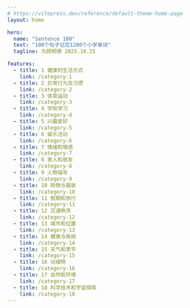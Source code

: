 ```yaml
---
# https://vitepress.dev/reference/default-theme-home-page
layout: home

hero:
  name: "Sentence 100"
  text: "100个句子记完1200个小学单词"
  tagline: 为顾明德 2025.10.25

features:
  - title: 1 健康的生活方式
    link: /category-1
  - title: 2 日常行为及习惯
    link: /category-2
  - title: 3 体育运动
    link: /category-3
  - title: 4 学校学习
    link: /category-4
  - title: 5 兴趣爱好
    link: /category-5
  - title: 6 娱乐活动
    link: /category-6
  - title: 7 情绪和情感
    link: /category-7
  - title: 8 家人和朋友
    link: /category-8
  - title: 9 人物描写
    link: /category-9
  - title: 10 购物与服装
    link: /category-10
  - title: 11 假期和旅行
    link: /category-11
  - title: 12 交通秩序
    link: /category-12
  - title: 13 城市和位置
    link: /category-13
  - title: 14 健康与疾病
    link: /category-14
  - title: 15 天气和季节
    link: /category-15
  - title: 16 动植物
    link: /category-16
  - title: 17 自然和环境
    link: /category-17
  - title: 18 科学技术和宇宙探索
    link: /category-18
---
```


